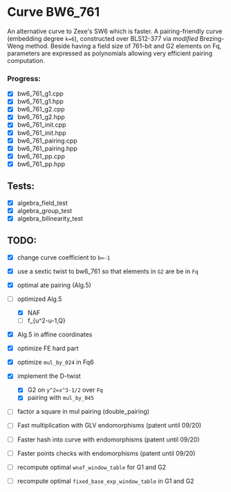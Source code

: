 # Curve BW6_761
An alternative curve to Zexe's SW6 which is faster. A pairing-friendly curve (embedding degree `k=6`), constructed over BLS12-377 via *modified* Brezing-Weng method.
Beside having a field size of 761-bit and G2 elements on Fq, parameters are expressed as polynomials allowing very efficient pairing computation.

### Progress:
- [x] bw6_761_g1.cpp
- [x] bw6_761_g1.hpp
- [x] bw6_761_g2.cpp
- [x] bw6_761_g2.hpp
- [x] bw6_761_init.cpp
- [x] bw6_761_init.hpp
- [x] bw6_761_pairing.cpp
- [x] bw6_761_pairing.hpp
- [x] bw6_761_pp.cpp
- [x] bw6_761_pp.hpp

## Tests:
- [x] algebra_field_test
- [x] algebra_group_test
- [x] algebra_bilinearity_test

## TODO:
- [x] change curve coefficient to `b=-1`
- [x] use a sextic twist to bw6_761 so that elements in `G2` are be in `Fq`
- [x] optimal ate pairing (Alg.5)
- [ ] optimized Alg.5
  - [x] NAF
  - [ ] f_{u^2-u-1,Q}
- [x] Alg.5 in affine coordinates
- [x] optimize FE hard part
- [x] optimize `mul_by_024` in Fq6
- [x] implement the D-twist
  - [x] G2 on `y^2=x^3-1/2` over `Fq`
  - [x] pairing with `mul_by_045`
- [ ] factor a square in mul pairing (double_pairing)

- [ ] Fast multiplication with GLV endomorphisms (patent until 09/20)
- [ ] Faster hash into curve with endomorphisms (patent until 09/20)
- [ ] Faster points checks with endomorphisms (patent until 09/20)

- [ ] recompute optimal `wnaf_window_table` for G1 and G2
- [ ] recompute optimal `fixed_base_exp_window_table` in G1 and G2
